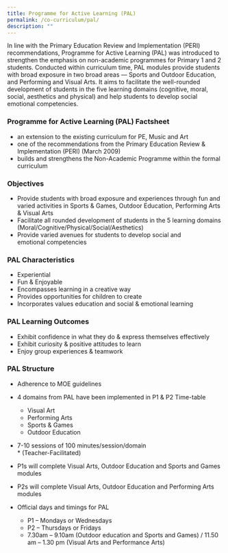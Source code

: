 ```yaml
---
title: Programme for Active Learning (PAL)
permalink: /co-curriculum/pal/
description: ""
---
```

In line with the Primary Education Review and Implementation (PERI) recommendations, Programme for Active Learning (PAL) was introduced to strengthen the emphasis on non-academic programmes for Primary 1 and 2 students. Conducted within curriculum time, PAL modules provide students with broad exposure in two broad areas — Sports and Outdoor Education, and Performing and Visual Arts. It aims to facilitate the well-rounded development of students in the five learning domains (cognitive, moral, social, aesthetics and physical) and help students to develop social emotional competencies.

  

### Programme for Active Learning (PAL) Factsheet

*   an extension to the existing curriculum for PE, Music and Art
*   one of the recommendations from the Primary Education Review & Implementation (PERI) (March 2009)
*   builds and strengthens the Non-Academic Programme within the formal curriculum
    

### Objectives
*   Provide students with broad exposure and experiences through fun and varied activities in Sports & Games, Outdoor Education, Performing Arts & Visual Arts
*   Facilitate all rounded development of students in the 5 learning domains (Moral/Cognitive/Physical/Social/Aesthetics)
*   Provide varied avenues for students to develop social and emotional competencies
    

### PAL Characteristics
*   Experiential
*   Fun & Enjoyable
*   Encompasses learning in a creative way
*   Provides opportunities for children to create
*   Incorporates values education and social & emotional learning
    

### PAL Learning Outcomes

*   Exhibit confidence in what they do & express themselves effectively
*   Exhibit curiosity & positive attitudes to learn
*   Enjoy group experiences & teamwork
    

### PAL Structure
*   Adherence to MOE guidelines
*   4 domains from PAL have been implemented in P1 & P2 Time-table
	*   Visual Art
	*   Performing Arts
	*   Sports & Games
	*   Outdoor Education
*   7-10 sessions of 100 minutes/session/domain   
\* (Teacher-Facilitated)

*   P1s will complete Visual Arts, Outdoor Education and Sports and Games modules
*   P2s will complete Visual Arts, Outdoor Education and Performing Arts modules
*   Official days and timings for PAL
	*   P1 – Mondays or Wednesdays
	*    P2 – Thursdays or Fridays
	*    7.30am – 9.10am (Outdoor education and Sports and Games) / 11.50 am – 1.30 pm (Visual Arts and Performance Arts)